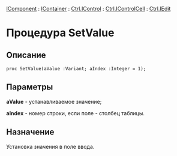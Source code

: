 ﻿---
Link: .Ctrl.IEdit.@SetValue
---

[IComponent](topic:Com.Custom.ComClasses.IComponent.Default) :
[IContainer](topic:Com.Custom.ComClasses.IContainer.Default) :
[Ctrl.IControl](topic:Com.Custom.ComClasses.Ctrl.IControl.Default) :
[Ctrl.IControlCell](topic:Com.Custom.ComClasses.Ctrl.IControlCell.Default) :
[Ctrl.IEdit](Default)

# Процедура SetValue

## Описание

    proc SetValue(aValue :Variant; aIndex :Integer = 1);

## Параметры

**aValue** - устанавливаемое значение;

**aIndex** - номер строки, если поле - столбец таблицы.

## Назначение

Установка значения в поле ввода.
